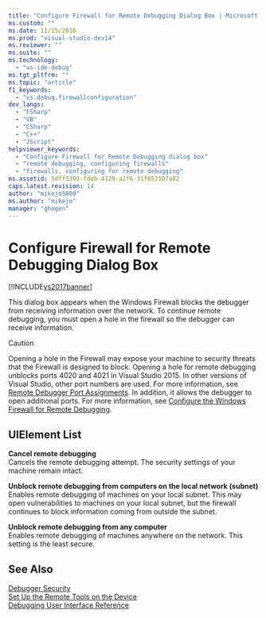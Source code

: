 ```yaml
---
title: "Configure Firewall for Remote Debugging Dialog Box | Microsoft Docs"
ms.custom: ""
ms.date: 11/15/2016
ms.prod: "visual-studio-dev14"
ms.reviewer: ""
ms.suite: ""
ms.technology: 
  - "vs-ide-debug"
ms.tgt_pltfrm: ""
ms.topic: "article"
f1_keywords: 
  - "vs.debug.firewallconfiguration"
dev_langs: 
  - "FSharp"
  - "VB"
  - "CSharp"
  - "C++"
  - "JScript"
helpviewer_keywords: 
  - "Configure Firewall for Remote Debugging dialog box"
  - "remote debugging, configuring firewalls"
  - "firewalls, configuring for remote debugging"
ms.assetid: 5dff3393-fdeb-4129-a2f6-31f653107a82
caps.latest.revision: 14
author: "mikejo5000"
ms.author: "mikejo"
manager: "ghogen"
---
```

# Configure Firewall for Remote Debugging Dialog Box
[!INCLUDE[vs2017banner](../includes/vs2017banner.md)]

This dialog box appears when the Windows Firewall blocks the debugger from receiving information over the network. To continue remote debugging, you must open a hole in the firewall so the debugger can receive information.  
  
> [!CAUTION]
>  Opening a hole in the Firewall may expose your machine to security threats that the Firewall is designed to block. Opening a hole for remote debugging unblocks ports 4020 and 4021 in Visual Studio 2015. In other versions of Visual Studio, other port numbers are used. For more information, see [Remote Debugger Port Assignments](../debugger/remote-debugger-port-assignments.md). In addition, it allows the debugger to open additional ports. For more information, see [Configure the Windows Firewall for Remote Debugging](../debugger/configure-the-windows-firewall-for-remote-debugging.md).  
  
## UIElement List  
 **Cancel remote debugging**  
 Cancels the remote debugging attempt. The security settings of your machine remain intact.  
  
 **Unblock remote debugging from computers on the local network (subnet)**  
 Enables remote debugging of machines on your local subnet. This may open vulnerabilities to machines on your local subnet, but the firewall continues to block information coming from outside the subnet.  
  
 **Unblock remote debugging from any computer**  
 Enables remote debugging of machines anywhere on the network. This setting is the least secure.  
  
## See Also  
 [Debugger Security](../debugger/debugger-security.md)   
 [Set Up the Remote Tools on the Device](http://msdn.microsoft.com/library/90f45630-0d26-4698-8c1f-63f85a12db9c)   
 [Debugging User Interface Reference](../debugger/debugging-user-interface-reference.md)



